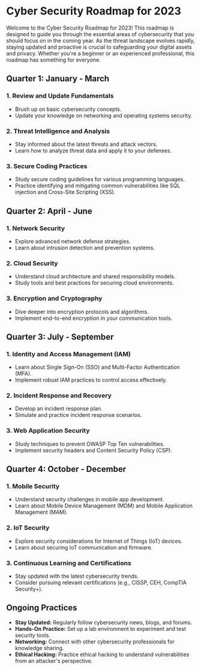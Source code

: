 
# Cyber Security Roadmap for 2023

Welcome to the Cyber Security Roadmap for 2023! This roadmap is designed to guide you through the essential areas of cybersecurity that you should focus on in the coming year. As the threat landscape evolves rapidly, staying updated and proactive is crucial to safeguarding your digital assets and privacy. Whether you're a beginner or an experienced professional, this roadmap has something for everyone.

## **Quarter 1: January - March**

### 1. **Review and Update Fundamentals**
   - Brush up on basic cybersecurity concepts.
   - Update your knowledge on networking and operating systems security.

### 2. **Threat Intelligence and Analysis**
   - Stay informed about the latest threats and attack vectors.
   - Learn how to analyze threat data and apply it to your defenses.

### 3. **Secure Coding Practices**
   - Study secure coding guidelines for various programming languages.
   - Practice identifying and mitigating common vulnerabilities like SQL injection and Cross-Site Scripting (XSS).

## **Quarter 2: April - June**

### 1. **Network Security**
   - Explore advanced network defense strategies.
   - Learn about intrusion detection and prevention systems.

### 2. **Cloud Security**
   - Understand cloud architecture and shared responsibility models.
   - Study tools and best practices for securing cloud environments.

### 3. **Encryption and Cryptography**
   - Dive deeper into encryption protocols and algorithms.
   - Implement end-to-end encryption in your communication tools.

## **Quarter 3: July - September**

### 1. **Identity and Access Management (IAM)**
   - Learn about Single Sign-On (SSO) and Multi-Factor Authentication (MFA).
   - Implement robust IAM practices to control access effectively.

### 2. **Incident Response and Recovery**
   - Develop an incident response plan.
   - Simulate and practice incident response scenarios.

### 3. **Web Application Security**
   - Study techniques to prevent OWASP Top Ten vulnerabilities.
   - Implement security headers and Content Security Policy (CSP).

## **Quarter 4: October - December**

### 1. **Mobile Security**
   - Understand security challenges in mobile app development.
   - Learn about Mobile Device Management (MDM) and Mobile Application Management (MAM).

### 2. **IoT Security**
   - Explore security considerations for Internet of Things (IoT) devices.
   - Learn about securing IoT communication and firmware.

### 3. **Continuous Learning and Certifications**
   - Stay updated with the latest cybersecurity trends.
   - Consider pursuing relevant certifications (e.g., CISSP, CEH, CompTIA Security+).

## **Ongoing Practices**

- **Stay Updated:** Regularly follow cybersecurity news, blogs, and forums.
- **Hands-On Practice:** Set up a lab environment to experiment and test security tools.
- **Networking:** Connect with other cybersecurity professionals for knowledge sharing.
- **Ethical Hacking:** Practice ethical hacking to understand vulnerabilities from an attacker's perspective.


